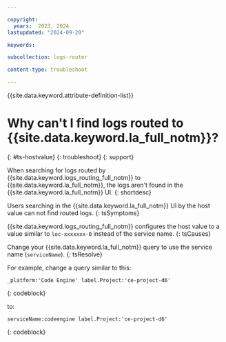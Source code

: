 ```yaml
---

copyright:
  years:  2023, 2024
lastupdated: "2024-09-20"

keywords:

subcollection: logs-router

content-type: troubleshoot

---
```


{{site.data.keyword.attribute-definition-list}}

# Why can't I find logs routed to {{site.data.keyword.la_full_notm}}?
{: #ts-hostvalue}
{: troubleshoot}
{: support}

When searching for logs routed by {{site.data.keyword.logs_routing_full_notm}} to {{site.data.keyword.la_full_notm}}, the logs aren't found in the {{site.data.keyword.la_full_notm}} UI.
{: shortdesc}

Users searching in the {{site.data.keyword.la_full_notm}} UI by the host value can not find routed logs.
{: tsSymptoms}

{{site.data.keyword.logs_routing_full_notm}} configures the host value to a value similar to `loc-xxxxxxx-0` instead of the service name.
{: tsCauses}

Change your {{site.data.keyword.la_full_notm}} query to use the service name (`serviceName`).
{: tsResolve}

For example, change a query similar to this:

```text
_platform:'Code Engine' label.Project:'ce-project-d6'
```
{: codeblock}

to:

```text
serviceName:codeengine label.Project:'ce-project-d6'
```
{: codeblock}
